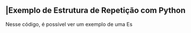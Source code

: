  ## |Exemplo de Estrutura de Repetição com Python 

   Nesse código, é possível ver um exemplo de uma Es
 
